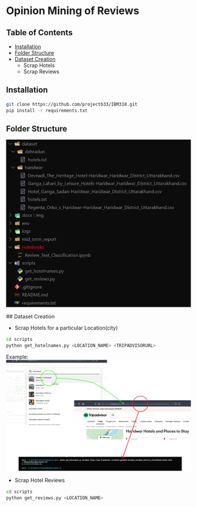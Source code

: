 # Opinion Mining of Reviews

## Table of Contents

* [Installation](#installation)
* [Folder Structure](#folder-structure)
* [Dataset Creation](#dataset-creation)
  * Scrap Hotels
  * Scrap Reviews

## Installation

```bash
git clone https://github.com/projectb33/IBM318.git
pip install -r requirements.txt
```

## Folder Structure

<center>

![img](docs/img/folder_str.png)
</center>
## Dataset Creation

* Scrap Hotels for a particular Location(city)

```bash
cd scripts
python get_hotelnames.py <LOCATION_NAME> <TRIPADVISORURL>
``` 

Example:
![img](docs/img/get_hotels1.png)

* Scrap Hotel Reviews

```bash
cd scripts
python get_reviews.py <LOCATION_NAME>
```